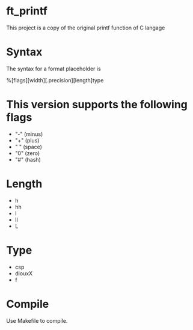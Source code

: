 # ft_printf
This project is a copy of the original printf function of C langage

# Syntax
The syntax for a format placeholder is

%[flags][width][.precision][length]type

# This version supports the following flags

<ul>
<li>"-" (minus)</li>
<li>"+" (plus)</li>
<li>" " (space)</li>
<li>"0" (zero)</li>
<li>"#" (hash)</li>
</ul>

# Length

<ul>
<li>h</li>
<li>hh</li>
<li>l</li>
<li>ll</li>
<li>L</li>
</ul>

# Type

<ul>
<li>csp</li>
<li>diouxX</li>
<li>f</li>
</ul>

# Compile
Use Makefile to compile.

